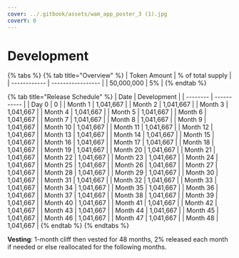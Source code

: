 ```yaml
---
cover: ../.gitbook/assets/wam_app_poster_3 (1).jpg
coverY: 0
---
```


# Development

{% tabs %}
{% tab title="Overview" %}
| Token Amount | % of total supply |
| ------------ | ----------------- |
| 50,000,000   | 5%                |
{% endtab %}

{% tab title="Release Schedule" %}
| Date     | Development |
| -------- | ----------- |
| Day 0    | 0           |
| Month 1  | 1,041,667   |
| Month 2  | 1,041,667   |
| Month 3  | 1,041,667   |
| Month 4  | 1,041,667   |
| Month 5  | 1,041,667   |
| Month 6  | 1,041,667   |
| Month 7  | 1,041,667   |
| Month 8  | 1,041,667   |
| Month 9  | 1,041,667   |
| Month 10 | 1,041,667   |
| Month 11 | 1,041,667   |
| Month 12 | 1,041,667   |
| Month 13 | 1,041,667   |
| Month 14 | 1,041,667   |
| Month 15 | 1,041,667   |
| Month 16 | 1,041,667   |
| Month 17 | 1,041,667   |
| Month 18 | 1,041,667   |
| Month 19 | 1,041,667   |
| Month 20 | 1,041,667   |
| Month 21 | 1,041,667   |
| Month 22 | 1,041,667   |
| Month 23 | 1,041,667   |
| Month 24 | 1,041,667   |
| Month 25 | 1,041,667   |
| Month 26 | 1,041,667   |
| Month 27 | 1,041,667   |
| Month 28 | 1,041,667   |
| Month 29 | 1,041,667   |
| Month 30 | 1,041,667   |
| Month 31 | 1,041,667   |
| Month 32 | 1,041,667   |
| Month 33 | 1,041,667   |
| Month 34 | 1,041,667   |
| Month 35 | 1,041,667   |
| Month 36 | 1,041,667   |
| Month 37 | 1,041,667   |
| Month 38 | 1,041,667   |
| Month 39 | 1,041,667   |
| Month 40 | 1,041,667   |
| Month 41 | 1,041,667   |
| Month 42 | 1,041,667   |
| Month 43 | 1,041,667   |
| Month 44 | 1,041,667   |
| Month 45 | 1,041,667   |
| Month 46 | 1,041,667   |
| Month 47 | 1,041,667   |
| Month 48 | 1,041,667   |
{% endtab %}
{% endtabs %}

**Vesting**: 1-month cliff then vested for 48 months, 2% released each month if needed or else reallocated for the following months.
